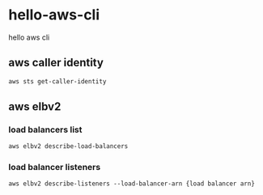 # hello-aws-cli
hello aws cli

## aws caller identity

```bash
aws sts get-caller-identity
```

## aws elbv2


### load balancers list

```bash
aws elbv2 describe-load-balancers
```

### load balancer listeners

```
aws elbv2 describe-listeners --load-balancer-arn {load balancer arn}
```
